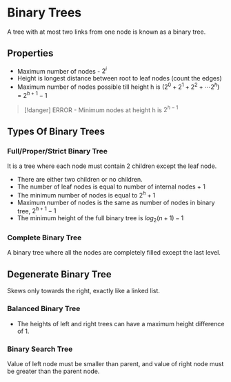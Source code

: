 # Binary Trees

A tree with at most two links from one node is known as a binary tree.

## Properties

- Maximum number of nodes - $2^i$
- Height is longest distance between root to leaf nodes (count the edges)
- Maximum number of nodes possible till height h is $(2^0 + 2^1 + 2^2 + \cdots 2^h)$ = $2^{h+1} -1$

>[!danger] ERROR - Minimum nodes at height h is $2^{h-1}$

## Types Of Binary Trees

### Full/Proper/Strict Binary Tree

It is a tree where each node must contain 2 children except the leaf node.

- There are either two children or no children.
- The number of leaf nodes is equal to number of internal nodes + 1
- The minimum number of nodes is equal to $2^h + 1$
- Maximum number of nodes is the same as number of nodes in binary tree, $2^{h+1} - 1$
- The minimum height of the full binary tree is $log_2(n+1) - 1$

### Complete Binary Tree

A binary tree where all the nodes are completely filled except the last level.

## Degenerate Binary Tree

Skews only towards the right, exactly like a linked list.

### Balanced Binary Tree

- The heights of left and right trees can have a maximum height difference of 1.

### Binary Search Tree

Value of left node must be smaller than parent, and value of right node must be greater than the parent node.
